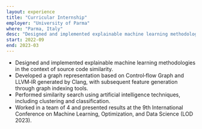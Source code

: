 ```yaml
---
layout: experience
title: "Curricular Internship"
employer: "University of Parma"
where: "Parma, Italy"
desc: "Designed and implemented explainable machine learning methodologies in the context of source code similarity."
start: 2022-09
end: 2023-03
---
```


- Designed and implemented explainable machine learning methodologies in the context of source code similarity.
- Developed a graph representation based on Control‑flow Graph and LLVM‑IR generated by Clang, with subsequent feature generation through graph indexing tools.
- Performed similarity search using artificial intelligence techniques, including clustering and classification.
- Worked in a team of 4 and presented results at the 9th International Conference on Machine Learning, Optimization, and Data Science (LOD 2023).
